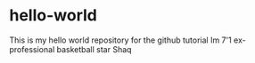 # hello-world
This is my hello world repository for the github tutorial
Im 7'1 ex-professional basketball star Shaq

